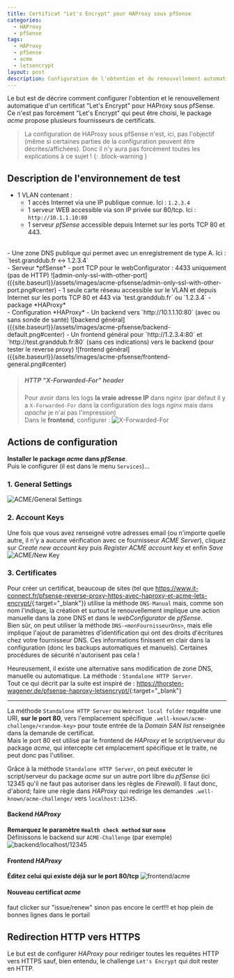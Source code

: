 ```yaml
---
title: Certificat "Let's Encrypt" pour HAProxy sous pfSense
categories: 
  - HAProxy
  - pfSense
tags:
  - HAProxy
  - pfSense
  - acme
  - letsencrypt
layout: post
description: Configuration de l'obtention et du renouvellement automatique d'un certificat "Let's Encrypt" pour HAProxy sous pfSense
---
```


Le but est de décrire comment configurer l'obtention et le renouvellement automatique d'un certificat "Let's Encrypt" pour HAProxy sous pfSense.  
Ce n'est pas forcément "Let's Encrypt" qui peut être choisi, le package *acme* propose plusieurs fournisseurs de certificats.  

> La configuration de HAProxy sous pfSense n'est, ici, pas l'objectif (même si certaines parties de la configuration peuvent être décrites/affichées). Donc il n'y aura pas forcément toutes les explications à ce sujet !
{: .block-warning }


Description de l'environnement de test
---------------------------------------

- 1 VLAN contenant :
  - 1 accès Internet via une IP publique connue. Ici : `1.2.3.4`
  - 1 serveur WEB accessible via son IP privée sur 80/tcp. Ici : `http://10.1.1.10:80`
  - 1 serveur *pfSense* accessible depuis Internet sur les ports TCP 80 et 443.   
<br/>
- Une zone DNS publique qui permet avec un enregistrement de type A. Ici : `test.granddub.fr <-> 1.2.3.4`  
<br/>
- Serveur *pfSense*
  - port TCP pour le webConfigurator : 4433 uniquement (pas de HTTP)
    ![admin-only-ssl-with-other-port]({{site.baseurl}}/assets/images/acme-pfsense/admin-only-ssl-with-other-port.png#center)
  - 1 seule carte réseau accessible sur le VLAN et depuis Internet sur les ports TCP 80 et 443 via `test.granddub.fr` ou `1.2.3.4`
  - package *HAProxy*  
<br/>
- Configuration *HAProxy*
  - Un backend vers `http://10.1.1.10:80` (avec ou sans sonde de santé)
    ![backend général]({{site.baseurl}}/assets/images/acme-pfsense/backend-default.png#center)
  - Un frontend général pour `http://1.2.3.4:80` et `http://test.granddub.fr:80` (sans ces indications) vers le backend (pour tester le reverse proxy)  
    ![frontend général]({{site.baseurl}}/assets/images/acme-pfsense/frontend-general.png#center)

<br/>

> ##### HTTP "X-Forwarded-For" header 
> Pour avoir dans les logs **la vraie adresse IP** dans *nginx* (par défaut il y a `X-Forwarded-For` dans la configuration des logs *nginx* mais dans *apache* je n'ai pas l'impression)  
> Dans le **frontend**, configurer :
>  ![X-Forwarded-For]({{site.baseurl}}/assets/images/acme-pfsense/X-Forwarded-For.png#center)



Actions de configuration
------------------------

**Installer le package *acme* dans *pfSense***.  
Puis le configurer (il est dans le menu `Services`)...

### 1. General Settings
![ACME/General Settings]({{site.baseurl}}/assets/images/acme-pfsense/settings.png#center)

### 2. Account Keys
Une fois que vous avez renseigné votre adresses email (ou n'importe quelle autre, il n'y a aucune vérification avec ce fournisseur *ACME Server*), cliquez sur *Create new account key* puis *Register ACME account key* et enfin *Save*
![ACME/New Key]({{site.baseurl}}/assets/images/acme-pfsense/new-key.png#center)

### 3. Certificates
Pour créer un certificat, beaucoup de sites (tel que <https://www.it-connect.fr/pfsense-reverse-proxy-https-avec-haproxy-et-acme-lets-encrypt/>{:target="_blank"}) utilise la méthode `DNS-Manual` mais, comme son nom l'indique, la création et surtout le renouvellement implique une action manuelle dans la zone DNS et dans le *webConfigurator* de *pfSense*.  
Bien sûr, on peut utiliser la méthode `DNS-<monFournisseurDns>`, mais elle implique l'ajout de paramètres d'identification qui ont des droits d'écritures chez votre fournisseur DNS. Ces informations finissent en clair dans la configuration (donc les backups automatiques et manuels). Certaines procédures de sécurité n'autorisent pas cela !

Heureusement, il existe une alternative sans modification de zone DNS, manuelle ou automatique. La méthode : `Standalone HTTP Server`.  
Tout ce qui décrit par la suite est inspiré de : <https://thorsten-wagener.de/pfsense-haproxy-letsencrypt/>{:target="_blank"}

-------------------------------------------------------------------------------------------------

La méthode `Standalone HTTP Server` ou `Webroot local folder` requête une URI, **sur le port 80**, vers l'emplacement spécifique `.well-known/acme-challenge/<random-key>` pour toute entrée de la *Domain SAN list* renseignée dans la demande de certificat.  
Mais le port 80 est utilisé par le frontend de *HAProxy* et le script/serveur du package *acme*, qui intercepte cet emplacement spécifique et le traite, ne peut donc pas l'utiliser.  

Grâce à la méthode `Standalone HTTP Server`, on peut exécuter le script/serveur du package *acme* sur un autre port libre du *pfSense* (ici 12345 qu'il ne faut pas autoriser dans les règles de *Firewall*). Il faut donc, d'abord; faire une règle dans *HAProxy* qui redirige les demandes `.well-known/acme-challenge/` vers `localhost:12345`.

#### Backend *HAProxy*
**Remarquez le paramètre `Health check method` sur `none`**  
Définissons le backend sur `ACME-Challenge` (par exemple)
![backend/localhost/12345]({{site.baseurl}}/assets/images/acme-pfsense/backend-localhost-12345.png#center)

#### Frontend *HAProxy*
**Éditez celui qui existe déjà sur le port 80/tcp**
![frontend/acme]({{site.baseurl}}/assets/images/acme-pfsense/frontend-acme.png#center)

#### Nouveau certificat *acme*


faut clicker sur "issue/renew" sinon pas encore le cert!!! et hop plein  de bonnes lignes dans le portail



Redirection HTTP vers HTTPS
---------------------------

Le but est de configurer *HAProxy* pour rediriger toutes les requêtes HTTP vers HTTPS sauf, bien entendu, le challenge `Let's Encrypt` qui doit rester en HTTP.
